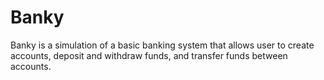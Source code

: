 # Banky
Banky is a simulation of a basic banking system that allows user to create accounts, deposit and withdraw funds, and transfer funds between accounts.
